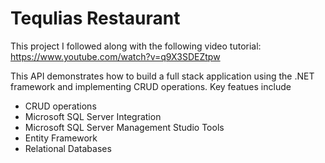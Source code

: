 # Tequlias Restaurant 
This project I followed along with the following video tutorial:
https://www.youtube.com/watch?v=q9X3SDEZtpw

This API demonstrates how to build a full stack application using the .NET framework and implementing CRUD operations. Key featues include
- CRUD operations
- Microsoft SQL Server Integration
- Microsoft SQL Server Management Studio Tools
- Entity Framework
- Relational Databases


